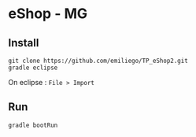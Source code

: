 eShop - MG
============

## Install

```
git clone https://github.com/emiliego/TP_eShop2.git
gradle eclipse
```

On eclipse :
``` File > Import ```


## Run

```
gradle bootRun
```
